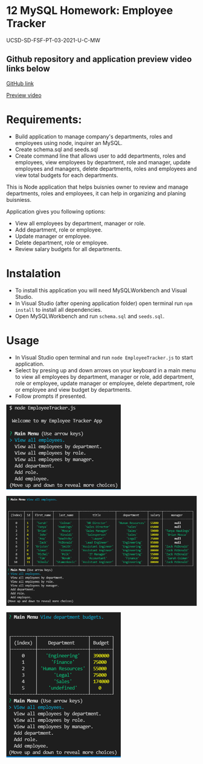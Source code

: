# 12 MySQL Homework: Employee Tracker

UCSD-SD-FSF-PT-03-2021-U-C-MW

## Github repository and application preview video links below

[GitHub link](https://github.com/djony88/12_Employee_Tracker)

[Preview video]()

# Requirements:

* Build application to manage company's departments, roles and employees using node, inquirer an MySQL.
* Create schema.sql and seeds.sql
* Create command line that allows user to add departments, roles and employees, view employees by department, role and manager, update employees and managers, delete departments, roles and employees and view total budgets for each departments.

This is Node application that helps buisnies owner to review and manage departments, roles and employees, it can help in organizing and planing buisniess.

Application gives you following options:

* View all employees by department, manager or role.
* Add department, role or employee.
* Update manager or employee.
* Delete department, role or employee.
* Review salary budgets for all departments.

# Instalation

* To install this application you will need MySQLWorkbench and Visual Studio.
* In Visual Studio (after opening application folder) open terminal run `npm install` to install all dependencies.
* Open MySQLWorkbench and run `schema.sql` and `seeds.sql`.

# Usage

* In Visual Studio open terminal and run `node EmployeeTracker.js` to start application.
* Select by presing up and down arrows on your keyboard in a main menu to view all employees by department, manager or role, add department, role or employee, update manager or employee, delete department, role or employee and view budget by departments.
* Follow prompts if presented.

![Main Menu](.\assets\img\mainMenu.PNG)

![First Selection](.\assets\img\firstSelected.PNG)

![View Budget](.\assets\img\viewBudget.PNG)




